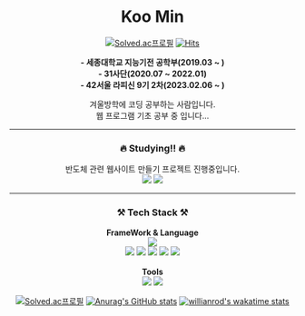 <h1 align="center">Koo Min</h1>

<div align="center">
 
 [![Solved.ac프로필](http://mazassumnida.wtf/api/mini/generate_badge?boj=koomin1227)](https://solved.ac/koomin1227)
 [![Hits](https://hits.seeyoufarm.com/api/count/incr/badge.svg?url=https%3A%2F%2Fgithub.com%2Fkoomin1227%2Fkoomin1227%2Fedit%2Fmain%2FREADME.md&count_bg=%2379C83D&title_bg=%23555555&icon=&icon_color=%23E7E7E7&title=hits&edge_flat=false)](https://hits.seeyoufarm.com)
</div>


<div align="center">
 <p><b>- 세종대학교 지능기전 공학부(2019.03 ~ )</b><br><b>- 31사단(2020.07 ~ 2022.01)</b><br><b>- 42서울 라피신 9기 2차(2023.02.06 ~ )</b><p>
 <p>겨울방학에 코딩 공부하는 사람입니다.<br> 웹 프로그램 기초 공부 중 입니다...<p>
</div>
  
<hr />

<section align="center">
 <h3>🔥 Studying!! 🔥</h3>
 반도체 관련 웹사이트 만들기 프로젝트 진행중입니다. 
 <div>
  <img src="https://img.shields.io/badge/JavaScript-F7DF1E?style=flat&logo=JavaScript&logoColor=white"/>
  <img src="https://img.shields.io/badge/React-61DAFB?style=flat&logo=React&logoColor=white"/>
 </div> 
</section>
  
<hr /> 
<section align="center">
 <h3>⚒️ Tech Stack ⚒️</h3>
 <b>FrameWork & Language</b>
 <div>
  <img src="https://img.shields.io/badge/ Android-3DDC84?style=flat&logo=Android&logoColor=white"/>
 </div> 

 <div>
  <img src="https://img.shields.io/badge/C-A8B9CC?style=flat&logo=C&logoColor=white"/>
  <img src="https://img.shields.io/badge/Python-3776AB?style=flat&logo=Python&logoColor=white"/>
  <img src="https://img.shields.io/badge/Java-55C2E1?style=flat&logo=CoffeeScript&logoColor=white"/>
  <img src="https://img.shields.io/badge/HTML-E34F26?style=flat&logo=HTML5&logoColor=white"/>
  <img src="https://img.shields.io/badge/CSS-1572B6?style=flat&logo=CSS3&logoColor=white"/>

 </div>
 <br>
 <b>Tools</b>
 <div>
  <img src="https://img.shields.io/badge/FireBase-FFCA28?style=flat&logo=FireBase&logoColor=white"/>
  <img src="https://img.shields.io/badge/Git-F05032?style=flat&logo=Git&logoColor=white"/>
 </div>
</section>
  

<div align="center">
 
<div> 
 
 
 [![Solved.ac프로필](http://mazassumnida.wtf/api/v2/generate_badge?boj=koomin1227)](https://solved.ac/koomin1227)
 [![Anurag's GitHub stats](https://github-readme-stats.vercel.app/api?username=koomin1227)](https://github.com/anuraghazra/github-readme-stats)
 [![willianrod's wakatime stats](https://github-readme-stats.vercel.app/api/wakatime?username=koomin1227)](https://github.com/anuraghazra/github-readme-stats)

 
</div>


 <!---
 뱃지 작성 코드
https://simpleicons.org/?q=rea      <-아이콘 웹주소
 <img src="https://img.shields.io/badge/ - ?style=flat&logo= &logoColor=white"/>
 <img src="https://img.shields.io/badge/이름-색상코드?style=flat&logo=로고명&logoColor=로고색"/>
 
--->

<!---
koomin1227/koomin1227 is a ✨ special ✨ repository because its `README.md` (this file) appears on your GitHub profile.
You can click the Preview link to take a look at your changes.
--->
